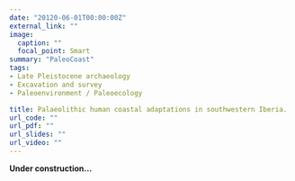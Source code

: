 ```yaml
---
date: "20120-06-01T00:00:00Z"
external_link: ""
image:
  caption: ""
  focal_point: Smart
summary: "PaleoCoast"
tags:
- Late Pleistocene archaeology
- Excavation and survey
- Paleoenvironment / Paleoecology

title: Palaeolithic human coastal adaptations in southwestern Iberia.
url_code: ""
url_pdf: ""
url_slides: ""
url_video: ""
---
```


**Under construction...**
